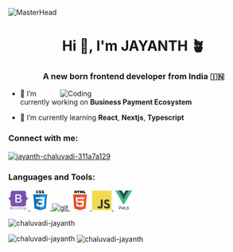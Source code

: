 ![MasterHead](https://image.freepik.com/free-vector/colorful-banner-with-hands-working-computer-different-electronic-gadgets-devices-symbols-programming-software-development-program-coding_198278-4192.jpg?w=1000)


<h1 align="center">Hi 👋, I'm JAYANTH 🪴</h1>
<h3 align="center">A new born frontend developer from India 🇮🇳</h3>

<img align="right" alt="Coding" width="400" src="https://camo.githubusercontent.com/5ddf73ad3a205111cf8c686f687fc216c2946a75005718c8da5b837ad9de78c9/68747470733a2f2f7468756d62732e6766796361742e636f6d2f4576696c4e657874446576696c666973682d736d616c6c2e676966"/>


- 🔭 I’m currently working on **Business Payment Ecosystem**

- 🌱 I’m currently learning **React**, **Nextjs**, **Typescript**

<h3 align="left">Connect with me:</h3>
<p align="left">
<a href="https://linkedin.com/in/jayanth-chaluvadi-311a7a129" target="blank"><img align="center" src="https://raw.githubusercontent.com/rahuldkjain/github-profile-readme-generator/master/src/images/icons/Social/linked-in-alt.svg" alt="jayanth-chaluvadi-311a7a129" height="30" width="40" /></a>
</p>

<h3 align="left">Languages and Tools:</h3>
<p align="left"> <a href="https://getbootstrap.com" target="_blank" rel="noreferrer"> <img src="https://raw.githubusercontent.com/devicons/devicon/master/icons/bootstrap/bootstrap-plain-wordmark.svg" alt="bootstrap" width="40" height="40"/> </a> <a href="https://www.w3schools.com/css/" target="_blank" rel="noreferrer"> <img src="https://raw.githubusercontent.com/devicons/devicon/master/icons/css3/css3-original-wordmark.svg" alt="css3" width="40" height="40"/> </a> <a href="https://git-scm.com/" target="_blank" rel="noreferrer"> <img src="https://www.vectorlogo.zone/logos/git-scm/git-scm-icon.svg" alt="git" width="40" height="40"/> </a> <a href="https://www.w3.org/html/" target="_blank" rel="noreferrer"> <img src="https://raw.githubusercontent.com/devicons/devicon/master/icons/html5/html5-original-wordmark.svg" alt="html5" width="40" height="40"/> </a> <a href="https://developer.mozilla.org/en-US/docs/Web/JavaScript" target="_blank" rel="noreferrer"> <img src="https://raw.githubusercontent.com/devicons/devicon/master/icons/javascript/javascript-original.svg" alt="javascript" width="40" height="40"/> </a> <a href="https://vuejs.org/" target="_blank" rel="noreferrer"> <img src="https://raw.githubusercontent.com/devicons/devicon/master/icons/vuejs/vuejs-original-wordmark.svg" alt="vuejs" width="40" height="40"/> </a> </p>


<p align="left"> <img src="https://komarev.com/ghpvc/?username=chaluvadi-jayanth&label=Profile%20views&color=blue&style=flat" alt="chaluvadi-jayanth" /> </p>

<p><img align="left" src="https://github-readme-stats.vercel.app/api/top-langs?username=chaluvadi-jayanth&show_icons=true&locale=en&layout=compact" alt="chaluvadi-jayanth" /></p>

<p>&nbsp;<img align="center" src="https://github-readme-stats.vercel.app/api?username=chaluvadi-jayanth&show_icons=true&locale=en&theme=flag-india" alt="chaluvadi-jayanth" /></p>

<!-- <p><img align="center" src="https://github-readme-streak-stats.herokuapp.com/?user=chaluvadi-jayanth&" alt="chaluvadi-jayanth" /></p> -->


